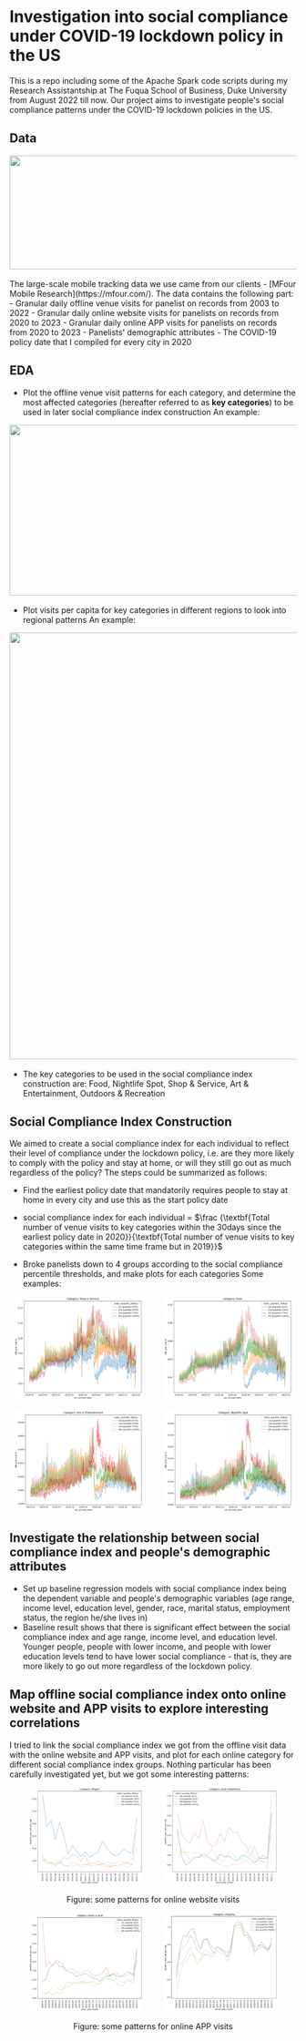 # Investigation into social compliance under COVID-19 lockdown policy in the US
This is a repo including some of the Apache Spark code scripts during my Research Assistantship at The Fuqua School of Business, Duke University from August 2022 till now. Our project aims to investigate people's social compliance patterns under the COVID-19 lockdown policies in the US.

## Data
<p align="center">
<image src="./images/mfour_logo.gif" width="600" height="200">
</p>
The large-scale mobile tracking data we use came from our clients - [MFour Mobile Research](https://mfour.com/). The data contains the following part:
- Granular daily offline venue visits for panelist on records from 2003 to 2022
- Granular daily online website visits for panelists on records from 2020 to 2023
- Granular daily online APP visits for panelists on records from 2020 to 2023
- Panelists' demographic attributes
- The COVID-19 policy date that I compiled for every city in 2020

## EDA
- Plot the offline venue visit patterns for each category, and determine the most affected categories (hereafter referred to as **key categories**) to be used in later social compliance index construction
An example:
<p align="center">
<image src="https://github.com/ShiningYang0207/Fuqua_RA_social_compliance/blob/main/images/EDA.png" width="750" height="300">
</p>

- Plot visits per capita for key categories in different regions to look into regional patterns
An example:
<p align="center">
<image src="https://github.com/ShiningYang0207/Fuqua_RA_social_compliance/blob/main/images/region.png" width="750" height="750">
</p>

- The key categories to be used in the social compliance index construction are: Food, Nightlife Spot, Shop & Service, Art & Entertainment, Outdoors & Recreation

  
## Social Compliance Index Construction
We aimed to create a social compliance index for each individual to reflect their level of compliance under the lockdown policy, i.e. are they more likely to comply with the policy and stay at home, or will they still go out as much regardless of the policy? The steps could be summarized as follows:
- Find the earliest policy date that mandatorily requires people to stay at home in every city and use this as the start policy date
- social compliance index for each individual = $\frac
{\textbf{Total number of venue visits to key categories within the 30days since the earliest policy date in 2020}}{\textbf{Total number of venue visits to key categories within the same time frame but in 2019}}$
  
- Broke panelists down to 4 groups according to the social compliance percentile thresholds, and make plots for each categories
Some examples:
<p align="center">
  <img alt="Light" src="./images/social_index_1.png" width="45%">
&nbsp; &nbsp; &nbsp; &nbsp;
  <img alt="Dark" src="./images/social_index_2.png" width="45%">
</p>
<p align="center">
  <img alt="Light" src="./images/social_index_3.png" width="45%">
&nbsp; &nbsp; &nbsp; &nbsp;
  <img alt="Dark" src="./images/social_index_4.png" width="45%">
</p>

## Investigate the relationship between social compliance index and people's demographic attributes
- Set up baseline regression models with social compliance index being the dependent variable and people's demographic variables (age range, income level, education level, gender, race, marital status, employment status, the region he/she lives in)
- Baseline result shows that there is significant effect between the social compliance index and age range, income level, and education level. Younger people, people with lower income, and people with lower education levels tend to have lower social compliance - that is, they are more likely to go out more regardless of the lockdown policy.

## Map offline social compliance index onto online website and APP visits to explore interesting correlations
I tried to link the social compliance index we got from the offline visit data with the online website and APP visits, and plot for each online category for different social compliance index groups. Nothing particular has been carefully investigated yet, but we got some interesting patterns:
<p align="center">
  <img alt="Light" src="./images/web_religion.png" width="40%">
&nbsp; &nbsp; &nbsp; &nbsp;
  <img alt="Dark" src="./images/web_social_networking.png" width="40%">
</p>
<p align="center">
Figure: some patterns for online website visits
</p>

<p align="center">
  <img alt="Light" src="./images/app_travel.png" width="40%">
&nbsp; &nbsp; &nbsp; &nbsp;
  <img alt="Dark" src="./images/app_shopping.png" width="40%">
</p>
<p align="center">
Figure: some patterns for online APP visits
</p>
